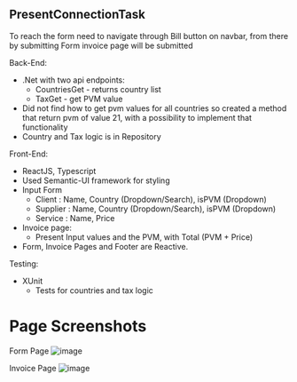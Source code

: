 ## PresentConnectionTask

To reach the form need to navigate through Bill button on navbar, from there by submitting Form invoice page will be submitted

Back-End:
  * .Net with two api endpoints:
    * CountriesGet - returns country list
    * TaxGet - get PVM value
  * Did not find how to get pvm values for all countries so created a method that return pvm of value 21, with a possibility to implement that functionality
  * Country and Tax logic is in Repository
  
Front-End:
  * ReactJS, Typescript
  * Used Semantic-UI framework for styling
  * Input Form
    * Client : Name, Country (Dropdown/Search), isPVM (Dropdown)
    * Supplier : Name, Country (Dropdown/Search), isPVM (Dropdown)
    * Service : Name, Price
 * Invoice page:
    * Present Input values and the PVM, with Total (PVM + Price)
 * Form, Invoice Pages and Footer are Reactive.
    
Testing: 
  * XUnit
    * Tests for countries and tax logic

# Page Screenshots

Form Page
![image](https://user-images.githubusercontent.com/85391870/213109724-739fa061-30cc-4875-be82-a70b205b2ddb.png)

Invoice Page
![image](https://user-images.githubusercontent.com/85391870/213110346-e5a9922e-6ddf-404b-b896-ab37261cee0e.png)
